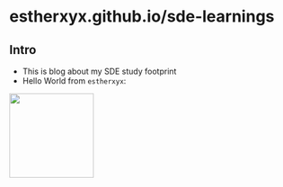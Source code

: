 # estherxyx.github.io/sde-learnings

## Intro
- This is blog about my SDE study footprint
- Hello World from `estherxyx`:

<img class="my-cat" src="https://estherxyx.github.io/github-cat.gif" style="width:150px">
<!-- <br></br> -->
<!-- <img class="my-cat" src="https://estherxyx.github.io/head-cat.png" style="width:100px"> -->

<script src="https://platform.linkedin.com/badges/js/profile.js" async defer type="text/javascript"></script>